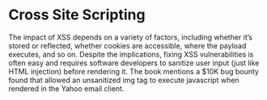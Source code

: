 # Cross Site Scripting

The impact of XSS depends on a variety of factors, including whether it’s stored or reflected, whether cookies are accessible, where the payload executes, and so on. Despite the implications, fixing XSS vulnerabilities is often easy and requires software developers to sanitize user input (just like HTML injection) before rendering it. The book mentions a $10K bug bounty found that allowed an unsanitized img tag to execute javascript when rendered in the Yahoo email client.